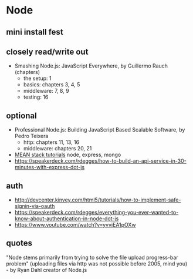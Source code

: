 # Node

## mini install fest

## closely read/write out

- Smashing Node.js: JavaScript Everywhere, by Guillermo Rauch (chapters)
  - the setup: 1
  - basics: chapters 3, 4, 5
  - middleware: 7, 8, 9
  - testing: 16

## optional  
- Professional Node.js: Building JavaScript Based Scalable Software, by Pedro Teixera
  - http: chapters 11, 13, 16
  - middleware: chapters 20, 21
- [MEAN stack tutorials](https://www.youtube.com/playlist?list=PLoYCgNOIyGAApoDfJHjmMgGNlYenKg5jO) node, express, mongo
- https://speakerdeck.com/rdegges/how-to-build-an-api-service-in-30-minutes-with-express-dot-js

## auth

- http://devcenter.kinvey.com/html5/tutorials/how-to-implement-safe-signin-via-oauth
- https://speakerdeck.com/rdegges/everything-you-ever-wanted-to-know-about-authentication-in-node-dot-js
- https://www.youtube.com/watch?v=yvviEA1pOXw

## quotes

"Node stems primarily from trying to solve the file upload progress-bar problem" (uploading files via http was not possible before 2005, mind you) - by Ryan Dahl creator of Node.js
